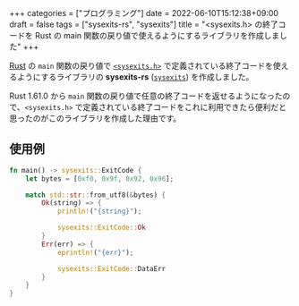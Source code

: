 +++
categories = ["プログラミング"]
date = 2022-06-10T15:12:38+09:00
draft = false
tags = ["sysexits-rs", "sysexits"]
title = "<sysexits.h> の終了コードを Rust の main 関数の戻り値で使えるようにするライブラリを作成しました"
+++

[Rust][rust-official-url] の `main` 関数の戻り値で [`<sysexits.h>`][sysexits-man-url] で定義されている終了コードを使えるようにするライブラリの **sysexits-rs** ([`sysexits`][sysexits-crates-io-url]) を作成しました。

Rust 1.61.0 から `main` 関数の戻り値で任意の終了コードを返せるようになったので、`<sysexits.h>` で定義されている終了コードをこれに利用できたら便利だと思ったのがこのライブラリを作成した理由です。

## 使用例

```rust
fn main() -> sysexits::ExitCode {
    let bytes = [0xf0, 0x9f, 0x92, 0x96];

    match std::str::from_utf8(&bytes) {
        Ok(string) => {
            println!("{string}");

            sysexits::ExitCode::Ok
        }
        Err(err) => {
            eprintln!("{err}");

            sysexits::ExitCode::DataErr
        }
    }
}
```

[rust-official-url]: https://www.rust-lang.org/
[sysexits-man-url]: https://man.openbsd.org/sysexits
[sysexits-crates-io-url]: https://crates.io/crates/sysexits
